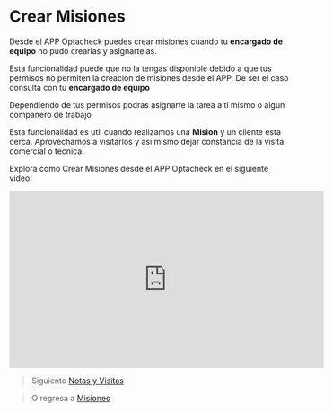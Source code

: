 # Crear Misiones

Desde el APP Optacheck puedes crear misiones cuando tu **encargado de equipo** no pudo crearlas y asignartelas. 

Esta funcionalidad puede que no la tengas disponible debido a que tus permisos no permiten la creacion de misiones desde el APP. De ser el caso consulta con tu **encargado de equipo**

Dependiendo de tus permisos podras asignarte la tarea a ti mismo o algun companero de trabajo

Esta funcionalidad es util cuando realizamos una **Mision** y un cliente esta cerca. Aprovechamos a visitarlos y asi mismo dejar constancia de la visita comercial o tecnica. 

Explora como Crear Misiones desde el APP Optacheck en el siguiente video! 
<iframe width="560" height="315" src="https://www.youtube.com/embed/kam67xQG0q0" frameborder="0" allow="accelerometer; autoplay; encrypted-media; gyroscope; picture-in-picture" allowfullscreen></iframe>


> Siguiente [Notas y Visitas](/v1/app-movil/notas_visitas.html)

> O regresa a [Misiones](/v1/app-movil/misiones.html)
<!--stackedit_data:
eyJoaXN0b3J5IjpbMjE0MDYxMzcyOSwxODA1NDg1MTI0LC0xOD
IxOTQ2MjMzXX0=
-->